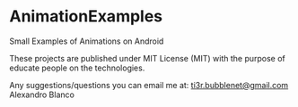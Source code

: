 AnimationExamples
=================

Small Examples of Animations on Android

These projects are published under MIT License (MIT) with the purpose of 
educate people on the technologies.

Any suggestions/questions you can email me at: ti3r.bubblenet@gmail.com
Alexandro Blanco